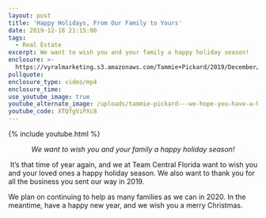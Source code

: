 ```yaml
---
layout: post
title: 'Happy Holidays, From Our Family to Yours'
date: 2019-12-18 21:15:00
tags:
  - Real Estate
excerpt: We want to wish you and your family a happy holiday season!
enclosure: >-
  https://vyralmarketing.s3.amazonaws.com/Tammie+Pickard/2019/December/Happy+Holidays%2C+From+Our+Family+to+Yours.mp4
pullquote:
enclosure_type: video/mp4
enclosure_time:
use_youtube_image: true
youtube_alternate_image: /uploads/tammie-pickard---we-hope-you-have-a-happy-holiday-season-youtube.jpg
youtube_code: XTQfgViPXc8
---
```


{% include youtube.html %}

<p style="text-align: center;"><em>We want to wish you and your family a happy holiday season!</em></p>

&nbsp;It’s that time of year again, and we at Team Central Florida want to wish you and your loved ones a happy holiday season. We also want to thank you for all the business you sent our way in 2019.

We plan on continuing to help as many families as we can in 2020. In the meantime, have a happy new year, and we wish you a merry Christmas.

&nbsp;